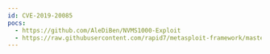 ```yaml
---
id: CVE-2019-20085
pocs:
  - https://github.com/AleDiBen/NVMS1000-Exploit
  - https://raw.githubusercontent.com/rapid7/metasploit-framework/master/modules/auxiliary/scanner/http/tvt_nvms_traversal.rb
---
```

